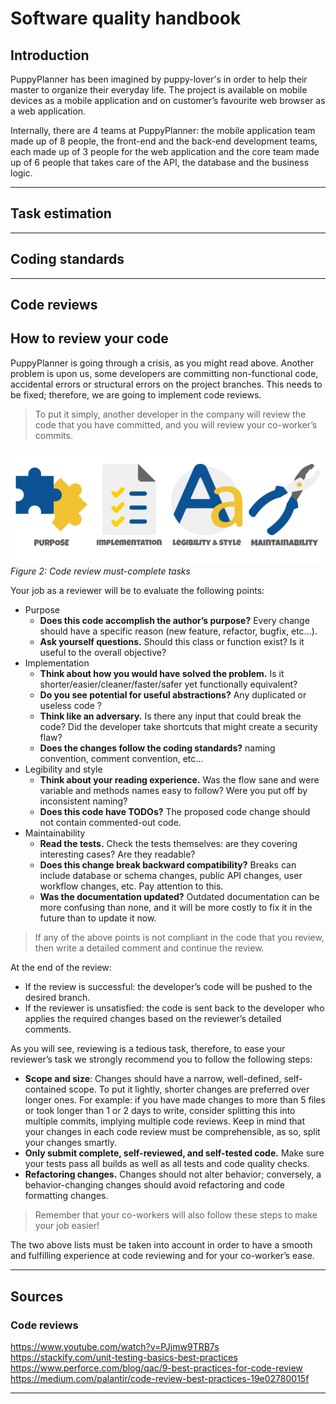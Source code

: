 <!-- TODO add resource picture -->
<!-- ![PuppyPlanner Logo](./resources/logo.png)   -->
# Software quality handbook

## Introduction  
PuppyPlanner has been imagined by puppy-lover's in order to help their master to organize their everyday life. The project is available on mobile devices as a mobile application and on customer’s favourite web browser as a web application.

Internally, there are 4 teams at PuppyPlanner: the mobile application team made up of 8 people, the front-end and the back-end development teams, each made up of 3 people for the web application and the core team made up of 6 people that takes care of the API, the database and the business logic.

***

## Task estimation

***

## Coding standards

***

## Code reviews

## How to review your code
PuppyPlanner is going through a crisis, as you might read above. Another problem is upon us, some developers are committing non-functional code, accidental errors or structural errors on the project branches. This needs to be fixed; therefore, we are going to implement code reviews.

> To put it simply, another developer in the company will review the code that you have committed, and you will review your co-worker’s commits.

![Code reviews job](./resources/code-reviews-diagram.png)  
_Figure 2: Code review must-complete tasks_

Your job as a reviewer will be to evaluate the following points:
- Purpose  
    - **Does this code accomplish the author’s purpose?** Every change should have a specific reason (new feature, refactor, bugfix, etc…).  
    - **Ask yourself questions.** Should this class or function exist? Is it useful to the overall objective?
- Implementation  
    - **Think about how you would have solved the problem.** Is it shorter/easier/cleaner/faster/safer yet functionally equivalent?
    - **Do you see potential for useful abstractions?** Any duplicated or useless code ?
    - **Think like an adversary.** Is there any input that could break the code? Did the developer take shortcuts that might create a security flaw?
    - **Does the changes follow the coding standards?** naming convention, comment convention, etc…
- Legibility and style  
    - **Think about your reading experience.** Was the flow sane and were variable and methods names easy to follow? Were you put off by inconsistent naming?
    - **Does this code have TODOs?** The proposed code change should not contain commented-out code.
- Maintainability  
    - **Read the tests.** Check the tests themselves: are they covering interesting cases? Are they readable?
    - **Does this change break backward compatibility?** Breaks can include database or schema changes, public API changes, user workflow changes, etc. Pay attention to this.
    - **Was the documentation updated?** Outdated documentation can be more confusing than none, and it will be more costly to fix it in the future than to update it now.

> If any of the above points is not compliant in the code that you review, then write a detailed comment and continue the review.

At the end of the review:  
- If the review is successful: the developer’s code will be pushed to the desired branch.  
- If the reviewer is unsatisfied: the code is sent back to the developer who applies the required changes based on the reviewer’s detailed comments.  

As you will see, reviewing is a tedious task, therefore, to ease your reviewer’s task we strongly recommend you to follow the following steps:
- **Scope and size**: Changes should have a narrow, well-defined, self-contained scope. To put it lightly, shorter changes are preferred over longer ones. For example: if you have made changes to more than 5 files or took longer than 1 or 2 days to write, consider splitting this into multiple commits, implying multiple code reviews. Keep in mind that your changes in each code review must be comprehensible, as so, split your changes smartly.  
- **Only submit complete, self-reviewed, and self-tested code.** Make sure your tests pass all builds as well as all tests and code quality checks.  
- **Refactoring changes.** Changes should not alter behavior; conversely, a behavior-changing changes should avoid refactoring and code formatting changes.  

> Remember that your co-workers will also follow these steps to make your job easier!

The two above lists must be taken into account in order to have a smooth and fulfilling experience at code reviewing and for your co-worker’s ease.

***

## Sources

### Code reviews
https://www.youtube.com/watch?v=PJjmw9TRB7s  
https://stackify.com/unit-testing-basics-best-practices  
https://www.perforce.com/blog/qac/9-best-practices-for-code-review  
https://medium.com/palantir/code-review-best-practices-19e02780015f  

***